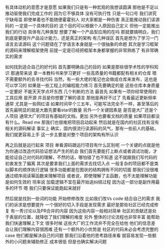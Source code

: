 有具体动机的意愿才是意愿 如果我们只是有一种宏观的我想读圆满 那他是不足以推动驱使我们完成工作的 因为它不够具体 没有可执行性 只是一句口号
我们讲究宁缺毋滥 即使单着也不能随便霍霍别人 对大家都是一种伤害
真正能推动我们读源码的 一定是一个具体的目的 这个目的可以根据个人原因自己定义 但他一定能推出我们的行动
具体有几种类型
想要了解一个产品型应用的在吗 那就要搞明白，我们到底是要提升产品设计能力，还是真正的架构
有几种误区
首先是想为了学习一门语言去读源码 这个问题错在了学语言本身就是一个很抽象的命题
其次是学习框架的源码来理解框架使用 前提一定是已经把框架本身都掌握的非常熟练了 有非常确实的需求

如何找到适合自己的好代码
首先要明确自己的目的 如果是那些很学术性的学科知识 那通常来说 拿一本教科书来学习更好 一些高质量的书籍都配有相关的仓库 嗯 不需要额外的去寻找代码 当然，有一些大佬的笔记也会做成仓库来发布，这也是可以学习的
如果是一些工程上的编程能力练习 首先要确定的是 这些仓库本身质量一定要好 不能天天学点坏东西
几个判断的方法
最首先 如果有一项你经常使用的工具应用 是开源 并且是你想要了解的语言 那他是再好不过了
先看最近更新频率 通常 尤其是一些网红语 如果时间早个三五年，可能写法完全不一样，甚至落后的
首先最明显的就是大数先要看star的数量 另外一个关键因素是 是否是大厂还是个人项目 通常大厂的项目有基础的文档。更加
另外也要看文档的质量 如果项目都没有什么。Read me 那我们也很难把项目启动起来
然后就是在国内的社区找有没有相关的源码解读 事实上 确实，国内很流行读源码的风气，那有一些前人的基础，我们就更容易上手 这一步主要是对整个项目的架构有所认识

再之后就是运行起来 项目 单看源码跟运行项目有什么区别呢 一个关键的点就是他为你通过改造代码验证想法产生的机会 我们首先要能打上断点或者调试功能，才能验证自己对代码的理解，不然的话，哪怕错了也不知道 这不就跟我们写代码的初衷发生了偏离
其次是要拿我们上面的需求去找切入点 一般复杂的项目都不是类似脚本的顺序执行逻辑 很多功能都是在图状的结构拥有不同的切面 那我们没很难通过顺序阅读幂函数来理解项目 或者说，即使理解了主函数，也不太能理解功能是如何生效的 坦率说 加载逻辑不宜在最开始追纠结过程 因为这一部分是副作用最多的环节 嗯 我们只要保证能跑起来就好

然后就是找到一些词的功能 开始修修改改 比如我们改Vs code 结合自己的需求 我们的诉求是想要提升
一个很好的切入手段是发现需求 最好是那些社区已经完成修复 有一秀讨论以及PR合并的内容 因为这些内容一般相对简单 社区的贡献还是处于表层的位置，就降低了我们理解的难度 另外 整体的讨论流程也非常丰富 能帮助我们快速理解上下文 很多时候 这些大厂的工作流并不完全在给他 他们的信息差 会让我们理解内容很困难 还有一个额外的小优势是 社区的代码未必会考虑完整的case 他们都是解决自己的问题 那我们沿着他的思考路径来看 就容易发现一些额外的小问题来辅助修正 成本很低 但是也确实解决问题